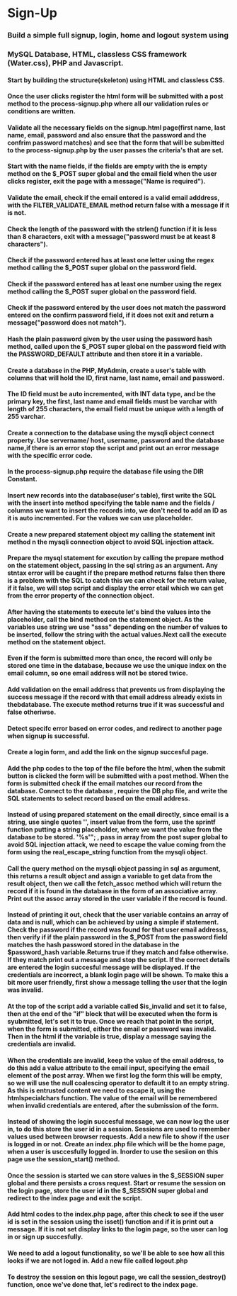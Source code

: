 # Sign-Up
### Build a simple full signup, login, home and logout system using 

### MySQL Database, HTML,  classless CSS framework (Water.css), PHP and Javascript.

####  Start by building the structure(skeleton) using HTML and classless CSS.

#### Once the user clicks register the html form will be submitted with a post method to the process-signup.php where all our validation rules or conditions are written.

#### Validate all the necessary fields on the signup.html page(first name, last name, email, password and also ensure that the password and the confrim password matches) and see that the form that will be submitted to the process-signup.php by the user passes the criteria's that are set.

#### Start with the name fields, if the fields are empty with the is empty method on the $_POST super global and the email field when the user clicks register, exit the page with a message("Name is required").

#### Validate the email, check if the email entered is a valid email adddress, with the FILTER_VALIDATE_EMAIL method return false with a message if it is not.

#### Check the length of the password  with the strlen() function if it is less than 8 characters, exit with a message("password must be at keast 8 characters").

#### Check if the password entered has at least one letter using the regex method calling the $_POST super global on the password field.

#### Check if the password entered has at least one number using the regex method calling the $_POST super global on the password field.

#### Check if the password entered by the user does not match the password entered on the confirm password field, if it does not exit and return a message("password does not match").

#### Hash the plain password  given by the user using the password hash method, called upon the $_POST super global on the password field with the PASSWORD_DEFAULT attribute and  then store it in a variable.

#### Create a database in the PHP, MyAdmin, create a user's table with columns that will hold the ID, first name, last name, email and password.

#### The ID field must be auto incremented, with INT data type, and be the primary key, the first, last name  and email fields must be varchar with length of 255 characters, the email field must be unique with a length of 255 varchar.

#### Create a connection to the database using the mysqli object connect property. Use servername/ host, username, password and the database name,if there is an error stop the script and print out an error message with the specific error code.

#### In the process-signup.php require the database file using the __DIR__ Constant.

#### Insert new records into the database(user's table), first write the SQL with the insert into method specifying the table name and the fields / columns we want to insert the records into, we don't need to add an ID as it is auto incremented. For the values we can use placeholder.

#### Create a new prepared statement  object my calling the statement init method n the mysqli connection object to avoid SQL injection attack.

#### Prepare the mysql statement for excution by calling the prepare method on the statement object, passing in the sql string as an argument. Any stntax error will be caught  if the prepare method returns false then there is a problem with the SQL to catch this we can check for the return value, if it false, we will stop script and display the error etail which we can get from the error property of the connection object.

#### After having the statements to execute let's bind the values into the placeholder, call the bind method on the statement object. As the variables use string we use "ssss" depending on the number of values to be inserted, follow the string with the actual values.Next call the execute method on the statement object.

#### Even if the form is submitted more than once, the record will only be stored one time in the database, because we use the unique index on the email column, so one email address will not be stored twice.

#### Add validation on the email address that prevents us from displaying the success message if the record with that email address already exists in thebdatabase. The execute method returns true if it was successful and false otheriwse.

#### Detect specifc error based on error codes, and redirect to another page when signup is successful.

#### Create a login form, and add the link on the signup succesful page.

#### Add the php codes to the top of the file before the html, when the submit button is clicked the form will be submitted with a post method. When the form is submitted check if the email matches our record from the database. Connect to the database , require the DB php file, and write the SQL statements to select record based on the email address.

#### Instead of using prepared statement on the email directly, since email is a string, use single quotes '', insert value from the form, use the sprintf function putting a string placeholder, where we want the value from the database to be stored. '%s'"; , pass in array from the post super global to avoid SQL injection attack, we need to escape the value coming from the form using the real_escape_string function from the mysqli object.

#### Call the query method on the mysqli object passing in sql as argument, this returns a result object and assign a variable to get data from the result object, then we call the fetch_assoc method which will return the record if it is found in the database in the form of an associative array. Print out the assoc array stored in the user variable if the record is found.

#### Instead of printing it out, check that the user variable contains an array of data and is null, which can be achieved by using a simple if statement. Check the password if the record was found for that user email addresss, then verify if if the plain password in the $_POST from the password field matches the hash password stored in the database in the $password_hash variable.Returns true if they match and false otherwise. If they match print out a message and stop the script. If the correct details are entered the login succesful message will be displayed. If the credentials are incorrect, a blank login page will be shown. To make this a bit more user friendly, first show a message telling the user that the login was invalid.

#### At the top of the script  add a variable called $is_invalid and set it to false, then at the end of the "if" block that will be executed when the form is syubmitted, let's set it to true. Once we reach that point in the script, when the form is submitted, either the email or password was invalid. Then in the html if the variable is true, display a message saying the credentials are invalid.

#### When the credentials are invalid, keep the value of the email address, to do this add a value attribute to the email input, specifying the email element of the post array. When we first log the form this will be empty, so we will use the null coalescing operator to default it to an empty string.  As this is entrusted content we need to escape it, using the htmlspecialchars function. The value of the email will be remembered when invalid credentials are entered, after the submission of the form.

#### Instead of showing the login succesful message, we can now log the user in, to do this store the user id in a session. Sessions are used to remember values used between browser requests. Add a new file to show if the user is logged in or not. Create an index.php file which will be the home page, when a user is usccesfully logged in. Inorder to use the sesiion on this page use the session_start() method.

#### Once the session is started we can store values in the $_SESSION super global and there persists a cross request. Start or resume the session on the login page, store the user id in the $_SESSION super global and redirect to the index page and exit the script.

#### Add html codes to the index.php page, after this check to see if the user id is set in the session using the isset() function and if it is print out a message. If it is not set display links to the login page, so the user can log in or sign up succesfully.

#### We need to add a logout functionality, so we'll be able to see how all this looks if we are not loged in. Add a new file called logout.php

#### To destroy the session on this logout page, we call the session_destroy() function, once we've done that, let's redirect to the index page.



